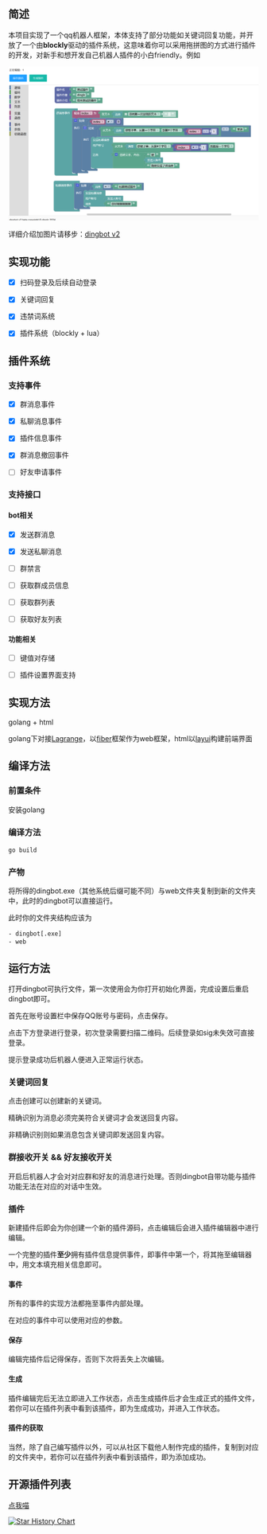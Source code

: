 ## 简述

本项目实现了一个qq机器人框架，本体支持了部分功能如关键词回复功能，并开放了一个由**blockly**驱动的插件系统，这意味着你可以采用拖拼图的方式进行插件的开发，对新手和想开发自己机器人插件的小白friendly。例如

![](index.png)

详细介绍加图片请移步：[dingbot v2](https://dingdinglz.github.io/p/dingbot-v2/)

## 实现功能

- [x] 扫码登录及后续自动登录

- [x] 关键词回复

- [x] 违禁词系统

- [x] 插件系统（blockly + lua）

## 插件系统

### 支持事件

- [x] 群消息事件

- [x] 私聊消息事件

- [x] 插件信息事件

- [x] 群消息撤回事件

- [ ] 好友申请事件

### 支持接口

#### bot相关

- [x] 发送群消息

- [x] 发送私聊消息

- [ ] 群禁言

- [ ] 获取群成员信息

- [ ] 获取群列表

- [ ] 获取好友列表

#### 功能相关

- [ ] 键值对存储

- [ ] 插件设置界面支持

## 实现方法

golang + html

golang下对接[Lagrange](https://github.com/LagrangeDev/LagrangeGo)，以[fiber](https://github.com/gofiber/fiber)框架作为web框架，html以[layui](https://layui.dev)构建前端界面

## 编译方法

### 前置条件

安装golang

### 编译方法

```bash
go build
```

### 产物

将所得的dingbot.exe（其他系统后缀可能不同）与web文件夹复制到新的文件夹中，此时的dingbot可以直接运行。

此时你的文件夹结构应该为

```
- dingbot[.exe]
- web
```

## 运行方法

打开dingbot可执行文件，第一次使用会为你打开初始化界面，完成设置后重启dingbot即可。

首先在账号设置栏中保存QQ账号与密码，点击保存。

点击下方登录进行登录，初次登录需要扫描二维码。后续登录如sig未失效可直接登录。

提示登录成功后机器人便进入正常运行状态。

### 关键词回复

点击创建可以创建新的关键词。

精确识别为消息必须完美符合关键词才会发送回复内容。

非精确识别则如果消息包含关键词即发送回复内容。

### 群接收开关 && 好友接收开关

开启后机器人才会对对应群和好友的消息进行处理。否则dingbot自带功能与插件功能无法在对应的对话中生效。

### 插件

新建插件后即会为你创建一个新的插件源码，点击编辑后会进入插件编辑器中进行编辑。

一个完整的插件**至少**拥有插件信息提供事件，即事件中第一个，将其拖至编辑器中，用文本填充相关信息即可。

#### 事件

所有的事件的实现方法都拖至事件内部处理。

在对应的事件中可以使用对应的参数。

#### 保存

编辑完插件后记得保存，否则下次将丢失上次编辑。

#### 生成

插件编辑完后无法立即进入工作状态，点击生成插件后才会生成正式的插件文件，若你可以在插件列表中看到该插件，即为生成成功，并进入工作状态。

#### 插件的获取

当然，除了自己编写插件以外，可以从社区下载他人制作完成的插件，复制到对应的文件夹中，若你可以在插件列表中看到该插件，即为添加成功。

## 开源插件列表

[点我喵](./plugins/)

[![Star History Chart](https://api.star-history.com/svg?repos=dingdinglz/dingbot&type=Date)](https://star-history.com/#dingdinglz/dingbot&Date)